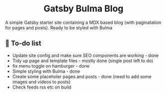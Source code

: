 <h1 align="center">
  Gatsby Bulma Blog
</h1>
<p>A simple Gatsby starter site containing a MDX based blog (with paginatation for pages and posts). Ready to be styled with Bulma</p>

## 🚀 To-do list

- Update site config and make sure SEO components are working - done
- Tidy up page and template files - mostly done (single post left to do)
- fix menu toggle on hamburger - done
- Simple styling with Bulma - done
- Create some placeholer pages and posts - done (need to add some images and videos to posts)
- Check feeds rss etc on build
